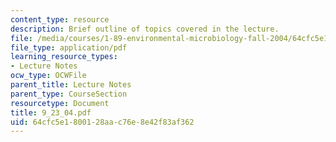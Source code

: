 ```yaml
---
content_type: resource
description: Brief outline of topics covered in the lecture.
file: /media/courses/1-89-environmental-microbiology-fall-2004/64cfc5e1800128aac76e8e42f83af362_9_23_04.pdf
file_type: application/pdf
learning_resource_types:
- Lecture Notes
ocw_type: OCWFile
parent_title: Lecture Notes
parent_type: CourseSection
resourcetype: Document
title: 9_23_04.pdf
uid: 64cfc5e1-8001-28aa-c76e-8e42f83af362
---
```

